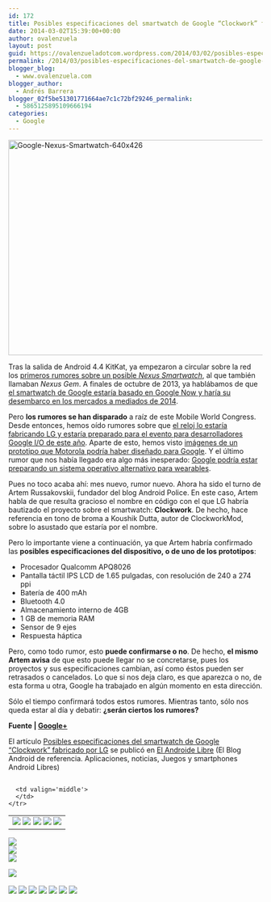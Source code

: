```yaml
---
id: 172
title: Posibles especificaciones del smartwatch de Google “Clockwork” fabricado por LG
date: 2014-03-02T15:39:00+00:00
author: ovalenzuela
layout: post
guid: https://ovalenzueladotcom.wordpress.com/2014/03/02/posibles-especificaciones-del-smartwatch-de-google-clockwork-fabricado-por-lg
permalink: /2014/03/posibles-especificaciones-del-smartwatch-de-google-clockwork-fabricado-por-lg.html
blogger_blog:
  - www.ovalenzuela.com
blogger_author:
  - Andrés Barrera
blogger_02f5be51301771664ae7c1c72bf29246_permalink:
  - 5865125895109666194
categories:
  - Google
---
```

[<img class="size-full wp-image-128410 aligncenter" alt="Google-Nexus-Smartwatch-640x426" src="http://www.elandroidelibre.com/wp-content/uploads/2014/02/Google-Nexus-Smartwatch-640x426.jpg" width="640" height="426" />](http://www.elandroidelibre.com/wp-content/uploads/2014/02/Google-Nexus-Smartwatch-640x426.jpg)

Tras la salida de Android 4.4 KitKat, ya empezaron a circular sobre la red los <a title="La quimera del reloj de Google, Nexus Gem" href="http://www.elandroidelibre.com/2013/10/la-quimera-del-reloj-de-google-nexus-gem.html" target="_blank">primeros rumores sobre un posible </a>_<a title="La quimera del reloj de Google, Nexus Gem" href="http://www.elandroidelibre.com/2013/10/la-quimera-del-reloj-de-google-nexus-gem.html" target="_blank">Nexus Smartwatch</a>_, al que también llamaban _Nexus Gem_. A finales de octubre de 2013, ya hablábamos de que <a title="El reloj inteligente de Google basado en Google Now podría estar listo en los próximos meses" href="http://www.elandroidelibre.com/2013/10/el-reloj-inteligente-de-google-basado-en-google-now-podria-estar-listo-en-los-proximos-meses.html" target="_blank">el smartwatch de Google estaría basado en Google Now y haría su desembarco en los mercados a mediados de 2014</a>.

Pero **los rumores se han disparado** a raíz de este Mobile World Congress. Desde entonces, hemos oído rumores sobre que <a title="Google ya prepara su SmartWatch con LG y lo presentaría en el Google I/O 2014" href="http://www.elandroidelibre.com/2014/02/google-ya-prepara-su-smartwatch-con-lg-y-lo-presentaria-en-el-google-io-2014.html" target="_blank">el reloj lo estaría fabricando LG y estaría preparado para el evento para desarrolladores Google I/O de este año</a>. Aparte de esto, hemos visto <a title="Imágenes del prototipo de Smartwatch que Motorola hizo para Google" href="http://www.elandroidelibre.com/2014/02/imagenes-del-prototipo-de-smartwatch-que-motorola-hizo-para-google.html" target="_blank">imágenes de un prototipo que Motorola podría haber diseñado para Google</a>. Y el último rumor que nos había llegado era algo más inesperado: <a title="Google pretende crear un sistema operativo alternativo a Android para dispositivos wearables" href="http://www.elandroidelibre.com/2014/02/google-pretende-crear-un-sistema-operativo-alternativo-a-android-para-dispositivos-wearables.html" target="_blank">Google podría estar preparando un sistema operativo alternativo para wearables</a>.

Pues no toco acaba ahí: mes nuevo, rumor nuevo. Ahora ha sido el turno de Artem Russakovskii, fundador del blog Android Police. En este caso, Artem habla de que resulta gracioso el nombre en código con el que LG habría bautizado el proyecto sobre el smartwatch: **Clockwork**. De hecho, hace referencia en tono de broma a Koushik Dutta, autor de ClockworkMod, sobre lo asustado que estaría por el nombre.

Pero lo importante viene a continuación, ya que Artem habría confirmado las **posibles especificaciones del dispositivo, o de uno de los prototipos**:

  * Procesador Qualcomm APQ8026
  * Pantalla táctil IPS LCD de 1.65 pulgadas, con resolución de 240 a 274 ppi
  * Batería de 400 mAh
  * Bluetooth 4.0
  * Almacenamiento interno de 4GB
  * 1 GB de memoria RAM
  * Sensor de 9 ejes
  * Respuesta háptica

Pero, como todo rumor, esto **puede confirmarse o no**. De hecho, **el mismo Artem avisa** de que esto puede llegar no se concretarse, pues los proyectos y sus especificaciones cambian, así como éstos pueden ser retrasados o cancelados. Lo que si nos deja claro, es que aparezca o no, de esta forma u otra, Google ha trabajado en algún momento en esta dirección.

Sólo el tiempo confirmará todos estos rumores. Mientras tanto, sólo nos queda estar al día y debatir: **¿serán ciertos los rumores?**

**Fuente | <a title="Google+ Artem Russakovskii" href="https://plus.google.com/u/0/+ArtemRussakovskii/posts/7Ngv9KxvBUF" target="_blank">Google+</a>**

El artículo [Posibles especificaciones del smartwatch de Google “Clockwork” fabricado por LG](http://www.elandroidelibre.com/2014/03/posibles-especificaciones-del-smartwatch-de-google-clockwork-fabricado-por-lg.html) se publicó en [El Androide Libre](http://www.elandroidelibre.com) (El Blog Android de referencia. Aplicaciones, noticias, Juegos y smartphones Android Libres)


<img width="1" height="1" src="http://rss.feedsportal.com/c/34005/f/617036/s/37b36f1a/sc/5/mf.gif" border="0" /> 

<div>
  <table border='0'>
    <tr>
      <td valign='middle'>
        <a href="http://share.feedsportal.com/share/twitter/?u=http%3A%2F%2Fwww.elandroidelibre.com%2F2014%2F03%2Fposibles-especificaciones-del-smartwatch-de-google-clockwork-fabricado-por-lg.html&t=Posibles+especificaciones+del+smartwatch+de+Google+%E2%80%9CClockwork%E2%80%9D+fabricado+por+LG" target="_blank"><img src="http://res3.feedsportal.com/social/twitter.png" border="0" /></a> <a href="http://share.feedsportal.com/share/facebook/?u=http%3A%2F%2Fwww.elandroidelibre.com%2F2014%2F03%2Fposibles-especificaciones-del-smartwatch-de-google-clockwork-fabricado-por-lg.html&t=Posibles+especificaciones+del+smartwatch+de+Google+%E2%80%9CClockwork%E2%80%9D+fabricado+por+LG" target="_blank"><img src="http://res3.feedsportal.com/social/facebook.png" border="0" /></a> <a href="http://share.feedsportal.com/share/linkedin/?u=http%3A%2F%2Fwww.elandroidelibre.com%2F2014%2F03%2Fposibles-especificaciones-del-smartwatch-de-google-clockwork-fabricado-por-lg.html&t=Posibles+especificaciones+del+smartwatch+de+Google+%E2%80%9CClockwork%E2%80%9D+fabricado+por+LG" target="_blank"><img src="http://res3.feedsportal.com/social/linkedin.png" border="0" /></a> <a href="http://share.feedsportal.com/share/gplus/?u=http%3A%2F%2Fwww.elandroidelibre.com%2F2014%2F03%2Fposibles-especificaciones-del-smartwatch-de-google-clockwork-fabricado-por-lg.html&t=Posibles+especificaciones+del+smartwatch+de+Google+%E2%80%9CClockwork%E2%80%9D+fabricado+por+LG" target="_blank"><img src="http://res3.feedsportal.com/social/googleplus.png" border="0" /></a> <a href="http://share.feedsportal.com/share/email/?u=http%3A%2F%2Fwww.elandroidelibre.com%2F2014%2F03%2Fposibles-especificaciones-del-smartwatch-de-google-clockwork-fabricado-por-lg.html&t=Posibles+especificaciones+del+smartwatch+de+Google+%E2%80%9CClockwork%E2%80%9D+fabricado+por+LG" target="_blank"><img src="http://res3.feedsportal.com/social/email.png" border="0" /></a>
      </td>
      
      <td valign='middle'>
      </td>
    </tr>
  </table>
</div>

[<img src="http://da.feedsportal.com/r/186531148149/u/49/f/617036/c/34005/s/37b36f1a/sc/5/rc/1/rc.img" border="0" />](http://da.feedsportal.com/r/186531148149/u/49/f/617036/c/34005/s/37b36f1a/sc/5/rc/1/rc.htm)  
[<img src="http://da.feedsportal.com/r/186531148149/u/49/f/617036/c/34005/s/37b36f1a/sc/5/rc/2/rc.img" border="0" />](http://da.feedsportal.com/r/186531148149/u/49/f/617036/c/34005/s/37b36f1a/sc/5/rc/2/rc.htm)  
[<img src="http://da.feedsportal.com/r/186531148149/u/49/f/617036/c/34005/s/37b36f1a/sc/5/rc/3/rc.img" border="0" />](http://da.feedsportal.com/r/186531148149/u/49/f/617036/c/34005/s/37b36f1a/sc/5/rc/3/rc.htm)

[<img src="http://da.feedsportal.com/r/186531148149/u/49/f/617036/c/34005/s/37b36f1a/a2.img" border="0" />](http://da.feedsportal.com/r/186531148149/u/49/f/617036/c/34005/s/37b36f1a/a2.htm)
<img width="1" height="1" src="http://pi.feedsportal.com/r/186531148149/u/49/f/617036/c/34005/s/37b36f1a/a2t.img" border="0" /> 

<div>
  <a href="http://feeds.feedburner.com/~ff/elandroidelibre?a=w6NbtF2ARJk:29CwJ0Sqs98:ecdYMiMMAMM"><img src="http://feeds.feedburner.com/~ff/elandroidelibre?d=ecdYMiMMAMM" border="0" /></a> <a href="http://feeds.feedburner.com/~ff/elandroidelibre?a=w6NbtF2ARJk:29CwJ0Sqs98:V_sGLiPBpWU"><img src="http://feeds.feedburner.com/~ff/elandroidelibre?i=w6NbtF2ARJk:29CwJ0Sqs98:V_sGLiPBpWU" border="0" /></a> <a href="http://feeds.feedburner.com/~ff/elandroidelibre?a=w6NbtF2ARJk:29CwJ0Sqs98:7Q72WNTAKBA"><img src="http://feeds.feedburner.com/~ff/elandroidelibre?d=7Q72WNTAKBA" border="0" /></a> <a href="http://feeds.feedburner.com/~ff/elandroidelibre?a=w6NbtF2ARJk:29CwJ0Sqs98:dnMXMwOfBR0"><img src="http://feeds.feedburner.com/~ff/elandroidelibre?d=dnMXMwOfBR0" border="0" /></a> <a href="http://feeds.feedburner.com/~ff/elandroidelibre?a=w6NbtF2ARJk:29CwJ0Sqs98:yIl2AUoC8zA"><img src="http://feeds.feedburner.com/~ff/elandroidelibre?d=yIl2AUoC8zA" border="0" /></a> <a href="http://feeds.feedburner.com/~ff/elandroidelibre?a=w6NbtF2ARJk:29CwJ0Sqs98:qj6IDK7rITs"><img src="http://feeds.feedburner.com/~ff/elandroidelibre?d=qj6IDK7rITs" border="0" /></a> <a href="http://feeds.feedburner.com/~ff/elandroidelibre?a=w6NbtF2ARJk:29CwJ0Sqs98:I9og5sOYxJI"><img src="http://feeds.feedburner.com/~ff/elandroidelibre?d=I9og5sOYxJI" border="0" /></a>
</div>

<img src="http://feeds.feedburner.com/~r/elandroidelibre/~4/w6NbtF2ARJk" height="1" width="1" />